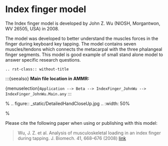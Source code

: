 # Index finger model

The Index finger model is developed by John Z. Wu (NIOSH, Morgantwon, WV 26505, USA) in 2008.

The model was developed to better understand the muscles forces in the finger during keyboard key tapping.
The model contains seven muscles/tendons which connects the metacarpal with the three phalangeal finger segments.
This model is good example of small stand alone model to answer specific research questions.

```{eval-rst}
.. rst-class:: without-title
```

:::{seealso}
**Main file location in AMMR:**

{menuselection}`Application --> Beta --> IndexFinger_JohnWu -->
IndexFinger_JohnWu.Main.any`
:::

% .. figure:: _static/DetailedHandCloseUp.jpg ..    :width: 50%

%

Please cite the following paper when using or publishing with this model:

> Wu, J. Z. et al. Analysis of musculoskeletal loading in an index finger during tapping. J. Biomech. 41, 668–676 (2008) [link](https://doi.org/10.1016/j.jbiomech.2007.09.025)
